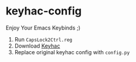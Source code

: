 # keyhac-config

Enjoy Your Emacs Keybinds ;)  
1. Run `CapsLock2Ctrl.reg`
1. Download [Keyhac](https://sites.google.com/site/craftware/keyhac-ja)
1. Replace original keyhac config with `config.py`
